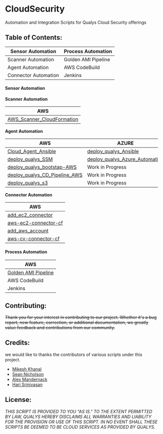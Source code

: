 # CloudSecurity
Automation and Integration Scripts for Qualys Cloud Security offerings 




## Table of Contents: 

Sensor Automation | Process Automation
----------------- | ------------------
Scanner Automation | Golden AMI Pipeline
Agent Automation | AWS CodeBuild
Connector Automation | Jenkins 


#### Sensor Automation

**Scanner Automation**

AWS |
----|
[AWS_Scanner_CloudFormation](https://github.com/Qualys-Public/add_aws_Scanner) |

**Agent Automation**

AWS | AZURE | Google
----| ----- | ------
[Cloud_Agent_Ansible](https://github.com/Qualys-Public/deploy_qualys_Ansible) | [deploy_qualys_Ansible](https://github.com/Qualys-Public/deploy_qualys_Ansible) | [deploy_qualys_Ansible](https://github.com/Qualys-Public/deploy_qualys_Ansible)
[deploy_qualys_SSM](https://github.com/Qualys-Public/deploy_qualys_SSM) | [deploy_qualys_Azure_Automation](https://github.com/Qualys-Public/deploy_qualys_Azure_Automation) | Work in Progress
[deploy_qualys_bootstap-AWS](https://github.com/Qualys-Public/deploy_qualys_bootstap-AWS) | Work in Progress | Work in Progress
[deploy_qualys_CD_Pipeline_AWS](https://github.com/Qualys-Public/deploy_qualys_CD_Pipeline_AWS) | Work in Progress | Work in Progress
[deploy_qualys_s3](https://github.com/Qualys-Public/deploy_qualys_s3)| Work in Progress | Work in Progress
   
**Connector Automation**

AWS |
----|
[add_ec2_connector](https://github.com/Qualys-Public/add_ec2_connector) |
[aws-ec2-connector-cf](https://github.com/Qualys-Public/aws-ec2-connector-cf) |
[add_aws_account](https://github.com/Qualys-Public/add_aws_account) |
[aws-cv-connector-cf](https://github.com/Qualys-Public/aws-cv-connector-cf)|

#### Process Automation

AWS |
----|
[Golden AMI Pipeline](https://github.com/Qualys-Public/golden-ami-pipeline-with-qualys) |
AWS CodeBuild |
Jenkins |

## Contributing: 
~~Thank you for your interest in contributing to our project. Whether it's a bug report, new feature, correction, or additional documentation, we greatly value feedback and contributions from our community.~~

## Credits: 
we would like to thanks the contributors of various scripts under this project.

* [Mikesh Khanal](https://github.com/mkhanal1)
* [Sean Nicholson](https://github.com/snicholson-qualys)
* [Alex Mandernack](https://github.com/amandernackq)
* [Hari Srinivasan](https://github.com/hsrinivasanqualys)

## License: 

_THIS SCRIPT IS PROVIDED TO YOU "AS IS." 
TO THE EXTENT PERMITTED BY LAW, QUALYS HEREBY DISCLAIMS 
ALL WARRANTIES AND LIABILITY FOR THE PROVISION OR USE OF THIS SCRIPT. 
IN NO EVENT SHALL THESE SCRIPTS BE DEEMED TO BE CLOUD SERVICES AS PROVIDED BY QUALYS._

